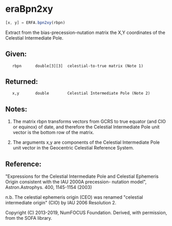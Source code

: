 # eraBpn2xy

```js
[x, y] = ERFA.bpn2xy(rbpn)
```

Extract from the bias-precession-nutation matrix the X,Y coordinates
of the Celestial Intermediate Pole.

## Given:
```
   rbpn      double[3][3]  celestial-to-true matrix (Note 1)
```

## Returned:
```
   x,y       double        Celestial Intermediate Pole (Note 2)
```

## Notes:

1) The matrix rbpn transforms vectors from GCRS to true equator (and
   CIO or equinox) of date, and therefore the Celestial Intermediate
   Pole unit vector is the bottom row of the matrix.

2) The arguments x,y are components of the Celestial Intermediate
   Pole unit vector in the Geocentric Celestial Reference System.

## Reference:

   "Expressions for the Celestial Intermediate Pole and Celestial
   Ephemeris Origin consistent with the IAU 2000A precession-
   nutation model", Astron.Astrophys. 400, 1145-1154
   (2003)

   n.b. The celestial ephemeris origin (CEO) was renamed "celestial
        intermediate origin" (CIO) by IAU 2006 Resolution 2.

Copyright (C) 2013-2019, NumFOCUS Foundation.
Derived, with permission, from the SOFA library.
